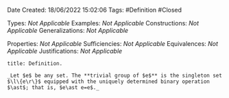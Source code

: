 <div class="topSpace"></div>

Date Created: 18/06/2022 15:02:06
Tags: #Definition #Closed

Types: _Not Applicable_
Examples: _Not Applicable_
Constructions: _Not Applicable_
Generalizations: _Not Applicable_

Properties: _Not Applicable_
Sufficiencies: _Not Applicable_
Equivalences: _Not Applicable_
Justifications: _Not Applicable_

``` ad-Definition
title: Definition.

_Let $e$ be any set. The **trivial group of $e$** is the singleton set $\l\{e\r\}$ equipped with the uniquely determined binary operation $\ast$; that is, $e\ast e=e$._

```
